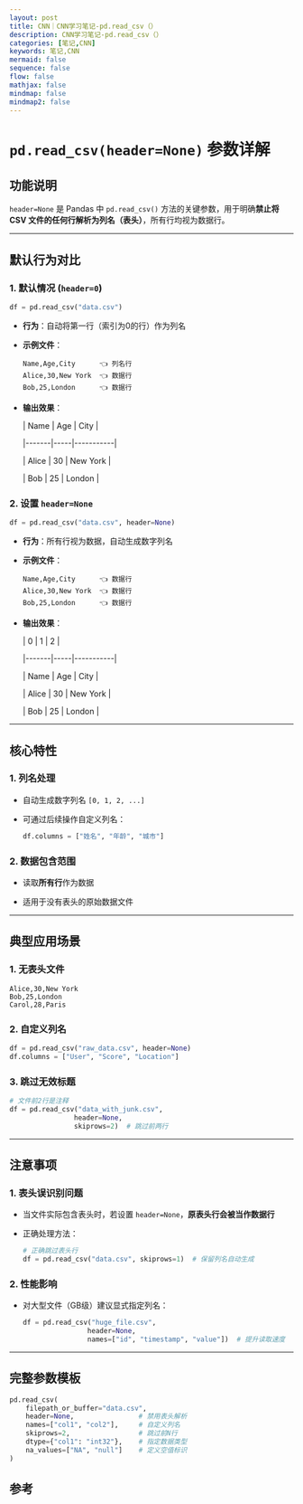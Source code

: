 ```yaml
---
layout: post
title: CNN｜CNN学习笔记-pd.read_csv（）
description: CNN学习笔记-pd.read_csv（）
categories: [笔记,CNN]
keywords: 笔记,CNN
mermaid: false
sequence: false
flow: false
mathjax: false
mindmap: false
mindmap2: false
---
```


# `pd.read_csv(header=None)` 参数详解

## 功能说明
`header=None` 是 Pandas 中 `pd.read_csv()` 方法的关键参数，用于明确**禁止将 CSV 文件的任何行解析为列名（表头）**，所有行均视为数据行。

---

## 默认行为对比

### 1. 默认情况 (`header=0`)
```python
df = pd.read_csv("data.csv")
```
- **行为**：自动将第一行（索引为0的行）作为列名

- **示例文件**：
  ```csv
  Name,Age,City      👈 列名行
  Alice,30,New York  👈 数据行
  Bob,25,London      👈 数据行
  ```

- **输出效果**：

  | Name  | Age | City      |

  |-------|-----|-----------|

  | Alice | 30  | New York  |

  | Bob   | 25  | London    |


### 2. 设置 `header=None`
```python
df = pd.read_csv("data.csv", header=None)
```

- **行为**：所有行视为数据，自动生成数字列名

- **示例文件**：
  ```csv
  Name,Age,City      👈 数据行
  Alice,30,New York  👈 数据行
  Bob,25,London      👈 数据行
  ```
- **输出效果**：

  | 0     | 1   | 2         |

  |-------|-----|-----------|

  | Name  | Age | City      |

  | Alice | 30  | New York  |
  
  | Bob   | 25  | London    |

---

## 核心特性

### 1. 列名处理

- 自动生成数字列名 `[0, 1, 2, ...]`

- 可通过后续操作自定义列名：
  ```python
  df.columns = ["姓名", "年龄", "城市"]
  ```

### 2. 数据包含范围

- 读取**所有行**作为数据

- 适用于没有表头的原始数据文件

---

## 典型应用场景

### 1. 无表头文件
```csv
Alice,30,New York
Bob,25,London
Carol,28,Paris
```

### 2. 自定义列名
```python
df = pd.read_csv("raw_data.csv", header=None)
df.columns = ["User", "Score", "Location"]
```

### 3. 跳过无效标题
```python
# 文件前2行是注释
df = pd.read_csv("data_with_junk.csv", 
                header=None,
                skiprows=2)  # 跳过前两行
```

---

## 注意事项

### 1. 表头误识别问题

- 当文件实际包含表头时，若设置 `header=None`，**原表头行会被当作数据行**

- 正确处理方法：
  ```python
  # 正确跳过表头行
  df = pd.read_csv("data.csv", skiprows=1)  # 保留列名自动生成
  ```

### 2. 性能影响
- 对大型文件（GB级）建议显式指定列名：

  ```python
  df = pd.read_csv("huge_file.csv", 
                  header=None,
                  names=["id", "timestamp", "value"])  # 提升读取速度
  ```

---

## 完整参数模板
```python
pd.read_csv(
    filepath_or_buffer="data.csv",
    header=None,                # 禁用表头解析
    names=["col1", "col2"],     # 自定义列名
    skiprows=2,                 # 跳过前N行
    dtype={"col1": "int32"},    # 指定数据类型
    na_values=["NA", "null"]    # 定义空值标识
)
```

## 参考

